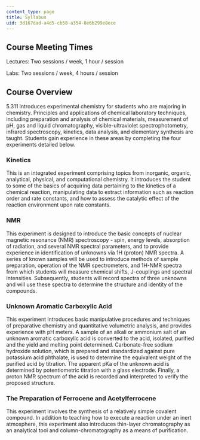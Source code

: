 ```yaml
---
content_type: page
title: Syllabus
uid: 3d167dad-a4d5-cb58-a354-8e6b299e8ece
---
```


Course Meeting Times
--------------------

Lectures: Two sessions / week, 1 hour / session

Labs: Two sessions / week, 4 hours / session

Course Overview
---------------

5.311 introduces experimental chemistry for students who are majoring in chemistry. Principles and applications of chemical laboratory techniques, including preparation and analysis of chemical materials, measurement of pH, gas and liquid chromatography, visible-ultraviolet spectrophotometry, infrared spectroscopy, kinetics, data analysis, and elementary synthesis are taught. Students gain experience in these areas by completing the four experiments detailed below.

### Kinetics

This is an integrated experiment comprising topics from inorganic, organic, analytical, physical, and computational chemistry. It introduces the student to some of the basics of acquiring data pertaining to the kinetics of a chemical reaction, manipulating data to extract information such as reaction order and rate constants, and how to assess the catalytic effect of the reaction environment upon rate constants.

### NMR

This experiment is designed to introduce the basic concepts of nuclear magnetic resonance (NMR) spectroscopy - spin, energy levels, absorption of radiation, and several NMR spectral parameters, and to provide experience in identification of unknowns via 1H (proton) NMR spectra. A series of known samples will be used to introduce methods of sample preparation, operation of the NMR spectrometers, and 1H-NMR spectra from which students will measure chemical shifts, J-couplings and spectral intensities. Subsequently, students will record spectra of three unknowns and will use these spectra to determine the structure and identity of the compounds.

### Unknown Aromatic Carboxylic Acid

This experiment introduces basic manipulative procedures and techniques of preparative chemistry and quantitative volumetric analysis, and provides experience with pH meters. A sample of an alkali or ammonium salt of an unknown aromatic carboxylic acid is converted to the acid, isolated, purified and the yield and melting point determined. Carbonate-free sodium hydroxide solution, which is prepared and standardized against pure potassium acid phthalate, is used to determine the equivalent weight of the purified acid by titration. The apparent pKa of the unknown acid is determined by potentiometric titration with a glass electrode. Finally, a proton NMR spectrum of the acid is recorded and interpreted to verify the proposed structure.

### The Preparation of Ferrocene and Acetylferrocene

This experiment involves the synthesis of a relatively simple covalent compound. In addition to teaching how to execute a reaction under an inert atmosphere, this experiment also introduces thin-layer chromatography as an analytical tool and column-chromatography as a means of purification.